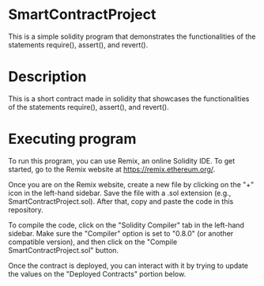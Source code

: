 # SmartContractProject
This is a simple solidity program that demonstrates the functionalities of the statements require(), assert(), and revert().
# Description
This is a short contract made in solidity that showcases the functionalities of the statements require(), assert(), and revert(). 
# Executing program
To run this program, you can use Remix, an online Solidity IDE. To get started, go to the Remix website at https://remix.ethereum.org/.

Once you are on the Remix website, create a new file by clicking on the "+" icon in the left-hand sidebar. Save the file with a .sol extension (e.g., SmartContractProject.sol). After that, copy and paste the code in this repository.

To compile the code, click on the "Solidity Compiler" tab in the left-hand sidebar. Make sure the "Compiler" option is set to "0.8.0" (or another compatible version), and then click on the "Compile SmartContractProject.sol" button.

Once the contract is deployed, you can interact with it by trying to update the values on the "Deployed Contracts" portion below.
